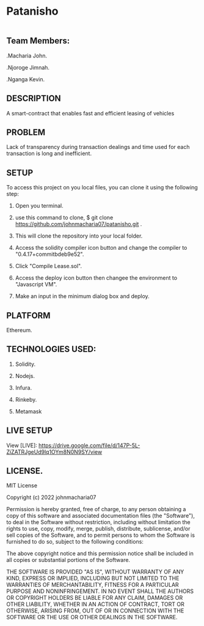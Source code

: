 # Patanisho

<img src="https://cdn.dribbble.com/users/3886885/screenshots/14768618/media/cccea1f6246bf1f07f43e070f7a59af5.jpg?compress=1&resize=400x300&vertical=top" alt="">

## Team Members:

.Macharia John.

.Njoroge Jimnah.

.Nganga Kevin.


## DESCRIPTION

A smart-contract  that enables fast and efficient leasing of vehicles

## PROBLEM

Lack of transparency during transaction dealings and time used for each transaction is long and inefficient.

## SETUP

To access this project  on you local files, you can clone it using the following step:

1. Open you terminal.

2. use this command to clone, $ git clone https://github.com/johnmacharia07/patanisho.git .

3. This will clone the repository  into your local folder.

4. Access the solidity compiler icon button and change the compiler to "0.4.17+commitbdeb9e52".

5. Click "Compile Lease.sol".

6. Access the deploy icon button then changee the environment to "Javascript VM".

7. Make an input in the minimum dialog box and deploy.

## PLATFORM
Ethereum. 

## TECHNOLOGIES USED:

1. Solidity.

2. Nodejs.

3. Infura.

4. Rinkeby.

5. Metamask



    
## LIVE SETUP

View [LIVE]: https://drive.google.com/file/d/147P-5L-ZiZATRJgeUd9lq1OYm8N0N9SY/view

## LICENSE.

MIT License

Copyright (c) 2022 johnmacharia07

Permission is hereby granted, free of charge, to any person obtaining a copy of this software and associated documentation files (the "Software"), to deal in the Software without restriction, including without limitation the rights to use, copy, modify, merge, publish, distribute, sublicense, and/or sell copies of the Software, and to permit persons to whom the Software is furnished to do so, subject to the following conditions:

The above copyright notice and this permission notice shall be included in all copies or substantial portions of the Software.

THE SOFTWARE IS PROVIDED "AS IS", WITHOUT WARRANTY OF ANY KIND, EXPRESS OR IMPLIED, INCLUDING BUT NOT LIMITED TO THE WARRANTIES OF MERCHANTABILITY, FITNESS FOR A PARTICULAR PURPOSE AND NONINFRINGEMENT. IN NO EVENT SHALL THE AUTHORS OR COPYRIGHT HOLDERS BE LIABLE FOR ANY CLAIM, DAMAGES OR OTHER LIABILITY, WHETHER IN AN ACTION OF CONTRACT, TORT OR OTHERWISE, ARISING FROM, OUT OF OR IN CONNECTION WITH THE SOFTWARE OR THE USE OR OTHER DEALINGS IN THE SOFTWARE.

